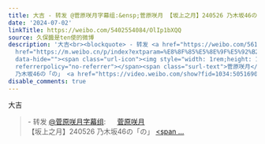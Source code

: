```yaml
---
title: 大吉 - 转发 @菅原咲月字幕组:&ensp;菅原咲月 【坂上之月】240526 乃木坂46の「の」 菅原咲月字幕组的微博视频
date: '2024-07-02'
linkTitle: https://weibo.com/5402554084/OlIp1bXQQ
source: 久保醬是ten使的微博
description: '大吉<br><blockquote> - 转发 <a href="https://weibo.com/5617891490" target="_blank">@菅原咲月字幕组</a>: <a
  href="https://m.weibo.cn/p/index?extparam=%E8%8F%85%E5%8E%9F%E5%92%B2%E6%9C%88&amp;containerid=100808ebe9decdf753b8d61a20a986c9077163"
  data-hide=""><span class="url-icon"><img style="width: 1rem;height: 1rem" src="https://n.sinaimg.cn/photo/5213b46e/20180926/timeline_card_small_super_default.png"
  referrerpolicy="no-referrer"></span><span class="surl-text">菅原咲月</span></a> <br>【坂上之月】240526
  乃木坂46の「の」 <a href="https://video.weibo.com/show?fid=1034:5051690395566082" data-hide=""><span  ...'
disable_comments: true
---
```

大吉<br><blockquote> - 转发 <a href="https://weibo.com/5617891490" target="_blank">@菅原咲月字幕组</a>: <a href="https://m.weibo.cn/p/index?extparam=%E8%8F%85%E5%8E%9F%E5%92%B2%E6%9C%88&amp;containerid=100808ebe9decdf753b8d61a20a986c9077163" data-hide=""><span class="url-icon"><img style="width: 1rem;height: 1rem" src="https://n.sinaimg.cn/photo/5213b46e/20180926/timeline_card_small_super_default.png" referrerpolicy="no-referrer"></span><span class="surl-text">菅原咲月</span></a> <br>【坂上之月】240526 乃木坂46の「の」 <a href="https://video.weibo.com/show?fid=1034:5051690395566082" data-hide=""><span  ...